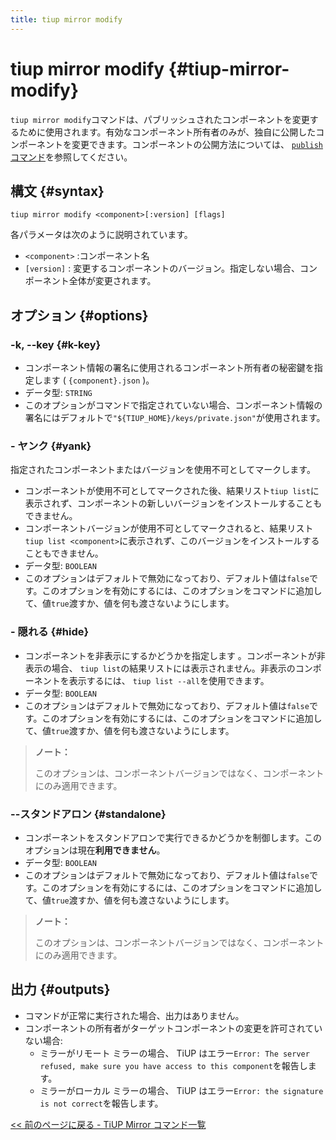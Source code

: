 ```yaml
---
title: tiup mirror modify
---
```


# tiup mirror modify {#tiup-mirror-modify}

`tiup mirror modify`コマンドは、パブリッシュされたコンポーネントを変更するために使用されます。有効なコンポーネント所有者のみが、独自に公開したコンポーネントを変更できます。コンポーネントの公開方法については、 [`publish`コマンド](/tiup/tiup-command-mirror-publish.md)を参照してください。

## 構文 {#syntax}

```shell
tiup mirror modify <component>[:version] [flags]
```

各パラメータは次のように説明されています。

-   `<component>` :コンポーネント名
-   `[version]` : 変更するコンポーネントのバージョン。指定しない場合、コンポーネント全体が変更されます。

## オプション {#options}

### -k, --key {#k-key}

-   コンポーネント情報の署名に使用されるコンポーネント所有者の秘密鍵を指定します ( `{component}.json` )。
-   データ型: `STRING`
-   このオプションがコマンドで指定されていない場合、コンポーネント情報の署名にはデフォルトで`"${TIUP_HOME}/keys/private.json"`が使用されます。

### - ヤンク {#yank}

指定されたコンポーネントまたはバージョンを使用不可としてマークします。

-   コンポーネントが使用不可としてマークされた後、結果リスト`tiup list`に表示されず、コンポーネントの新しいバージョンをインストールすることもできません。
-   コンポーネントバージョンが使用不可としてマークされると、結果リスト`tiup list <component>`に表示されず、このバージョンをインストールすることもできません。
-   データ型: `BOOLEAN`
-   このオプションはデフォルトで無効になっており、デフォルト値は`false`です。このオプションを有効にするには、このオプションをコマンドに追加して、値`true`渡すか、値を何も渡さないようにします。

### - 隠れる {#hide}

-   コンポーネントを非表示にするかどうかを指定します 。コンポーネントが非表示の場合、 `tiup list`の結果リストには表示されません。非表示のコンポーネントを表示するには、 `tiup list --all`を使用できます。
-   データ型: `BOOLEAN`
-   このオプションはデフォルトで無効になっており、デフォルト値は`false`です。このオプションを有効にするには、このオプションをコマンドに追加して、値`true`渡すか、値を何も渡さないようにします。

> **ノート：**
>
> このオプションは、コンポーネントバージョンではなく、コンポーネントにのみ適用できます。

### --スタンドアロン {#standalone}

-   コンポーネントをスタンドアロンで実行できるかどうかを制御します。このオプションは現在**利用できません**。
-   データ型: `BOOLEAN`
-   このオプションはデフォルトで無効になっており、デフォルト値は`false`です。このオプションを有効にするには、このオプションをコマンドに追加して、値`true`渡すか、値を何も渡さないようにします。

> **ノート：**
>
> このオプションは、コンポーネントバージョンではなく、コンポーネントにのみ適用できます。

## 出力 {#outputs}

-   コマンドが正常に実行された場合、出力はありません。
-   コンポーネントの所有者がターゲットコンポーネントの変更を許可されていない場合:
    -   ミラーがリモート ミラーの場合、 TiUP はエラー`Error: The server refused, make sure you have access to this component`を報告します。
    -   ミラーがローカル ミラーの場合、 TiUP はエラー`Error: the signature is not correct`を報告します。

[&lt;&lt; 前のページに戻る - TiUP Mirror コマンド一覧](/tiup/tiup-command-mirror.md#command-list)
